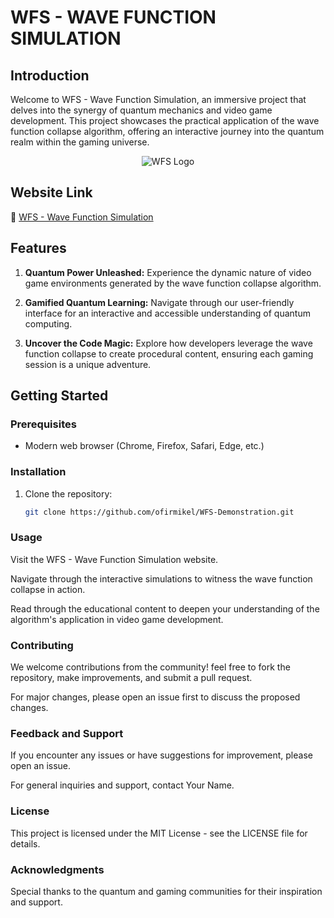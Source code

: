 # WFS - WAVE FUNCTION SIMULATION

## Introduction

Welcome to WFS - Wave Function Simulation, an immersive project that delves into the synergy of quantum mechanics and video game development. This project showcases the practical application of the wave function collapse algorithm, offering an interactive journey into the quantum realm within the gaming universe.
<p align="center">
  <img src="[url_to_your_image](https://ofirmikel.github.io/WFS-Demonstration/assets/images/other/atom.png)" alt="WFS Logo">
</p>


## Website Link

🔗 [WFS - Wave Function Simulation](https://ofirmikel.github.io/WFS-Demonstration/)


## Features

1. **Quantum Power Unleashed:** Experience the dynamic nature of video game environments generated by the wave function collapse algorithm.

2. **Gamified Quantum Learning:** Navigate through our user-friendly interface for an interactive and accessible understanding of quantum computing.

3. **Uncover the Code Magic:** Explore how developers leverage the wave function collapse to create procedural content, ensuring each gaming session is a unique adventure.

## Getting Started

### Prerequisites

- Modern web browser (Chrome, Firefox, Safari, Edge, etc.)

### Installation

1. Clone the repository:
   ```bash
   git clone https://github.com/ofirmikel/WFS-Demonstration.git
### Usage
Visit the WFS - Wave Function Simulation website.

Navigate through the interactive simulations to witness the wave function collapse in action.

Read through the educational content to deepen your understanding of the algorithm's application in video game development.

### Contributing
We welcome contributions from the community! feel free to fork the repository, make improvements, and submit a pull request.

For major changes, please open an issue first to discuss the proposed changes.

### Feedback and Support
If you encounter any issues or have suggestions for improvement, please open an issue.

For general inquiries and support, contact Your Name.

### License
This project is licensed under the MIT License - see the LICENSE file for details.

### Acknowledgments
Special thanks to the quantum and gaming communities for their inspiration and support.
